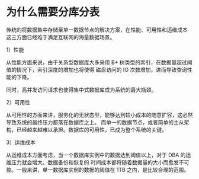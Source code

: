 # 为什么需要分库分表

传统的将数据集中存储至单一数据节点的解决方案，在性能、可用性和运维成本
这三方面已经难于满足互联网的海量数据场景。

1）性能

从性能方面来说，由于关系型数据库大多采用 B+ 树类型的索引，在数据量超过阈值的情况下，索引深度的增加也将使得
磁盘访问的 IO 次数增加，进而导致查询性能的下降。

同时，高并发访问请求也使得集中式数据库成为系统的最大瓶颈。

2）可用性

从可用性的方面来讲，服务化的无状态型，能够达到较小成本的随意扩容，这必然导致系统的最终压力都落在数据库之上。
而单一的数据节点，或者简单的主从架构，已经越来越难以承担。数据库的可用性，已成为整个系统的关键。


3）运维成本

从运维成本方面考虑，当一个数据库实例中的数据达到阈值以上，对于 DBA 的运维压力就会增大。数据备份和恢复的
时间成本都将随着数据量的大小而愈发不可控。一般来讲，单一数据库实例的数据的阈值在 1TB 之内，是比较合理的范围。

